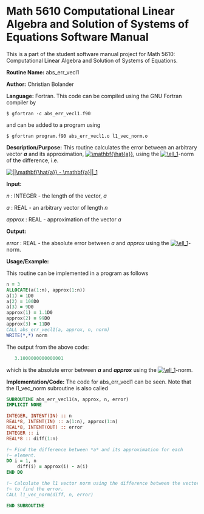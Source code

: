 # Math 5610 Computational Linear Algebra and Solution of Systems of Equations Software Manual

This is a part of the student software manual project for Math 5610: Computational Linear Algebra and Solution of Systems of Equations. 

**Routine Name:**           abs_err_vecl1

**Author:** Christian Bolander

**Language:** Fortran. This code can be compiled using the GNU Fortran compiler by

```$ gfortran -c abs_err_vecl1.f90```

and can be added to a program using

```$ gfortran program.f90 abs_err_vecl1.o l1_vec_norm.o ``` 

**Description/Purpose:** This routine calculates the error between an arbitrary vector ***a*** and its approximation, <a href="https://www.codecogs.com/eqnedit.php?latex=\mathbf{\hat{a}}" target="_blank"><img src="https://latex.codecogs.com/gif.latex?\mathbf{\hat{a}}" title="\mathbf{\hat{a}}" /></a>, using the <a href="https://www.codecogs.com/eqnedit.php?latex=\ell_1" target="_blank"><img src="https://latex.codecogs.com/gif.latex?\ell_1" title="\ell_1" /></a>-norm of the difference, i.e.

<a href="https://www.codecogs.com/eqnedit.php?latex=||\mathbf{\hat{a}}&space;-&space;\mathbf{a}||_1" target="_blank"><img src="https://latex.codecogs.com/gif.latex?||\mathbf{\hat{a}}&space;-&space;\mathbf{a}||_1" title="||\mathbf{\hat{a}} - \mathbf{a}||_1" /></a>

**Input:**  

*n* : INTEGER - the length of the vector, *a*

*a* : REAL - an arbitrary vector of length *n*

*approx* : REAL - approximation of the vector *a*

**Output:** 

*error* : REAL - the absolute error between *a* and *approx* using the <a href="https://www.codecogs.com/eqnedit.php?latex=\ell_1" target="_blank"><img src="https://latex.codecogs.com/gif.latex?\ell_1" title="\ell_1" /></a>-norm.

**Usage/Example:**

This routine can be implemented in a program as follows

```fortran
n = 3
ALLOCATE(a(1:n), approx(1:n))
a(1) = 1D0
a(2) = 100D0
a(3) = 9D0
approx(1) = 1.1D0
approx(2) = 99D0
approx(3) = 11D0
CALL abs_err_vecl1(a, approx, n, norm)
WRITE(*,*) norm 
```

The output from the above code:

```fortran
   3.1000000000000001     
```

which is the absolute error between ***a*** and ***approx*** using the <a href="https://www.codecogs.com/eqnedit.php?latex=\ell_1" target="_blank"><img src="https://latex.codecogs.com/gif.latex?\ell_1" title="\ell_1" /></a>-norm.

**Implementation/Code:** The code for abs_err_vecl1 can be seen. Note that the l1_vec_norm subroutine is also called

```fortran
SUBROUTINE abs_err_vecl1(a, approx, n, error)
IMPLICIT NONE

INTEGER, INTENT(IN) :: n
REAL*8, INTENT(IN) :: a(1:n), approx(1:n)
REAL*8, INTENT(OUT) :: error
INTEGER :: i
REAL*8 :: diff(1:n)

!~ Find the difference between *a* and its approximation for each
!~ element.
DO i = 1, n
	diff(i) = approx(i) - a(i)
END DO

!~ Calculate the l1 vector norm using the difference between the vectors
!~ to find the error.
CALL l1_vec_norm(diff, n, error)

END SUBROUTINE
```

